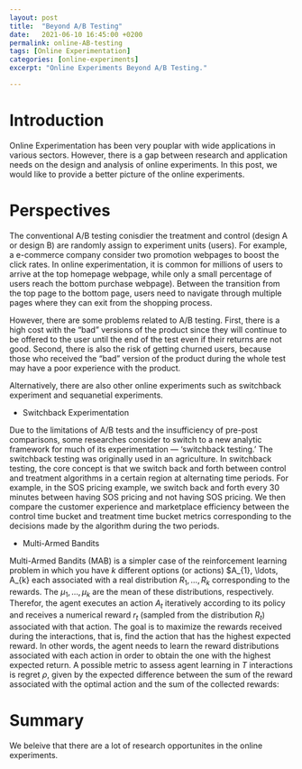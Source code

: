 ```yaml
---
layout: post
title:  "Beyond A/B Testing"
date:   2021-06-10 16:45:00 +0200
permalink: online-AB-testing
tags: [Online Experimentation]
categories: [online-experiments]
excerpt: "Online Experiments Beyond A/B Testing."

---
```




# Introduction

Online Experimentation has been very pouplar with wide applications in various sectors. However, there is a gap between research and application needs on the design and analysis of online experiments. In this post, we would like to provide a better picture of the online experiments. 

# Perspectives

The conventional A/B testing conisdier the treatment and control (design A or design B) are randomly assign to experiment units (users). 
For example, a e-commerce company consider two promotion webpages to boost the click rates. 
In online experimentation, it is common for millions of users to arrive at the top homepage webpage, while only a small percentage of users reach the
bottom purchase webpage). Between the transition from the top page to the bottom page, users need to navigate through multiple pages where they can exit from the
shopping process.

However, there are some problems related to A/B testing. First, there is a high cost with the “bad” versions of the product since they will continue to be offered to the user until the end of the test even if their returns are not good. Second, there is also the risk of getting churned users, because those who received the “bad” version of the product during the whole test may have a poor experience with the product.

Alternatively, there are also other online experiments such as switchback experiment and sequanetial experiments.

- Switchback Experimentation

Due to the limitations of A/B tests and the insufficiency of pre-post comparisons, some researches consider to switch to a new analytic framework for much of its experimentation — ‘switchback testing.’ 
The switchback testing was originally used in an agriculture. In switchback testing, the core concept is that we switch back and forth between control and treatment algorithms in a certain region at alternating time periods. For example, in the SOS pricing example, we switch back and forth every 30 minutes between having SOS pricing and not having SOS pricing. We then compare the customer experience and marketplace efficiency between the control time bucket and treatment time bucket metrics corresponding to the decisions made by the algorithm during the two periods.

- Multi-Armed Bandits

Multi-Armed Bandits (MAB) is a simpler case of the reinforcement learning problem in which you have $k$ different options (or actions) $A_{1}, \ldots, A_{k} each associated with a real distribution 
$R_{1}, \ldots, R_{k}$ corresponding to the rewards. The $\mu_{1}, \ldots, \mu_{k}$ are the mean of these distributions, respectively. 
Therefor, the agent executes an action $A_{t}$ iteratively according to its policy and receives a numerical reward $r_{t}$ (sampled from the distribution $R_{t}$) associated with that action. 
The goal is to maximize the rewards received during the interactions, that is, find the action that has the highest expected reward. In other words, the agent needs to learn the reward distributions associated with each action in order to obtain the one with the highest expected return. 
A possible metric to assess agent learning in $T$ interactions is regret $\rho$, given by the expected difference between the sum of the reward associated with the optimal action and the sum of the collected rewards:

# Summary
We beleive that there are a lot of research opportunites in the online experiments. 

